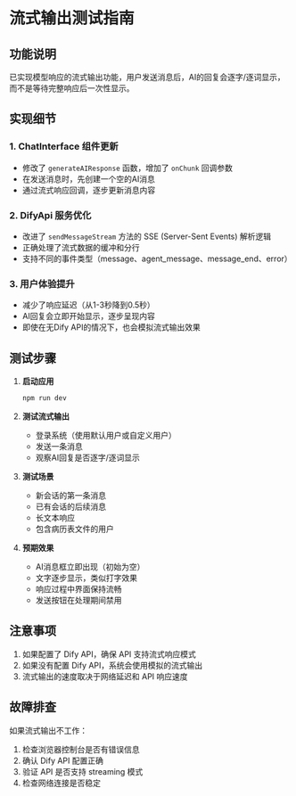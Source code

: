 # 流式输出测试指南

## 功能说明

已实现模型响应的流式输出功能，用户发送消息后，AI的回复会逐字/逐词显示，而不是等待完整响应后一次性显示。

## 实现细节

### 1. ChatInterface 组件更新
- 修改了 `generateAIResponse` 函数，增加了 `onChunk` 回调参数
- 在发送消息时，先创建一个空的AI消息
- 通过流式响应回调，逐步更新消息内容

### 2. DifyApi 服务优化
- 改进了 `sendMessageStream` 方法的 SSE (Server-Sent Events) 解析逻辑
- 正确处理了流式数据的缓冲和分行
- 支持不同的事件类型（message、agent_message、message_end、error）

### 3. 用户体验提升
- 减少了响应延迟（从1-3秒降到0.5秒）
- AI回复会立即开始显示，逐步呈现内容
- 即使在无Dify API的情况下，也会模拟流式输出效果

## 测试步骤

1. **启动应用**
   ```bash
   npm run dev
   ```

2. **测试流式输出**
   - 登录系统（使用默认用户或自定义用户）
   - 发送一条消息
   - 观察AI回复是否逐字/逐词显示

3. **测试场景**
   - 新会话的第一条消息
   - 已有会话的后续消息
   - 长文本响应
   - 包含病历表文件的用户

4. **预期效果**
   - AI消息框立即出现（初始为空）
   - 文字逐步显示，类似打字效果
   - 响应过程中界面保持流畅
   - 发送按钮在处理期间禁用

## 注意事项

1. 如果配置了 Dify API，确保 API 支持流式响应模式
2. 如果没有配置 Dify API，系统会使用模拟的流式输出
3. 流式输出的速度取决于网络延迟和 API 响应速度

## 故障排查

如果流式输出不工作：
1. 检查浏览器控制台是否有错误信息
2. 确认 Dify API 配置正确
3. 验证 API 是否支持 streaming 模式
4. 检查网络连接是否稳定 